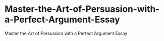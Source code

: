 # Master-the-Art-of-Persuasion-with-a-Perfect-Argument-Essay
Master the Art of Persuasion with a Perfect Argument Essay
